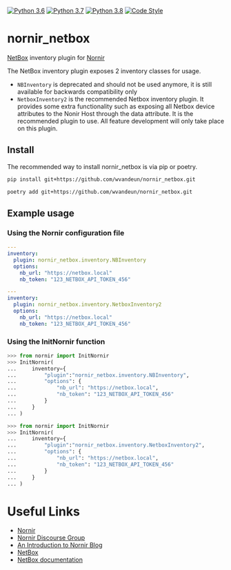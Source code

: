 [![Python 3.6](https://img.shields.io/badge/python-3.6-blue.svg)](https://www.python.org/downloads/release/python-360/)
[![Python 3.7](https://img.shields.io/badge/python-3.7-blue.svg)](https://www.python.org/downloads/release/python-370/)
[![Python 3.8](https://img.shields.io/badge/python-3.8-blue.svg)](https://www.python.org/downloads/release/python-380/)
[![Code Style](https://img.shields.io/badge/code%20style-black-000000.svg)](https://github.com/ambv/black)

# nornir_netbox

[NetBox](https://github.com/netbox-community/netbox) inventory plugin for [Nornir](https://github.com/nornir-automation/nornir)

The NetBox inventory plugin exposes 2 inventory classes for usage.
- `NBInventory` is deprecated and should not be used anymore, it is still available for backwards compatibility only
- `NetboxInventory2` is the recommended Netbox inventory plugin. It provides some extra functionality such as exposing all Netbox device attributes to the Nonir Host through the data attribute. It is the recommended plugin to use. All feature development will only take place on this plugin.

## Install

The recommended way to install nornir_netbox is via pip or poetry.

```bash
pip install git+https://github.com/wvandeun/nornir_netbox.git
```

```bash
poetry add git+https://github.com/wvandeun/nornir_netbox.git
```

## Example usage

### Using the Nornir configuration file

```yaml
---
inventory:
  plugin: nornir_netbox.inventory.NBInventory
  options:
    nb_url: "https://netbox.local"
	nb_token: "123_NETBOX_API_TOKEN_456"
```

```yaml
---
inventory:
  plugin: nornir_netbox.inventory.NetboxInventory2
  options:
    nb_url: "https://netbox.local"
	nb_token: "123_NETBOX_API_TOKEN_456"
```

### Using the InitNornir function

```python
>>> from nornir import InitNornir
>>> InitNornir(
...	    inventory={
...		    "plugin":"nornir_netbox.inventory.NBInventory",
...		    "options": {
...		    	"nb_url": "https://netbox.local",
...		    	"nb_token": "123_NETBOX_API_TOKEN_456"
...		    }
...	    }
...	)
```

```python
>>> from nornir import InitNornir
>>> InitNornir(
...     inventory={
...		    "plugin":"nornir_netbox.inventory.NetboxInventory2",
...		    "options": {
...		    	"nb_url": "https://netbox.local",
...		    	"nb_token": "123_NETBOX_API_TOKEN_456"
...		    }
...	    }
...	)
```

# Useful Links

- [Nornir](https://github.com/nornir-automation/nornir)
- [Nornir Discourse Group](https://nornir.discourse.group)
- [An Introduction to Nornir Blog](https://pynet.twb-tech.com/blog/nornir/intro.html)
- [NetBox](https://github.com/netbox-community/netbox.git)
- [NetBox documentation](https://netbox.readthedocs.io/)
